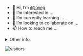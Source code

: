- 👋 Hi, I’m [@loyep](https://github.com/loyep)
- 👀 I’m interested in ...
- 🌱 I’m currently learning ...
- 💞️ I’m looking to collaborate on ...
- 📫 How to reach me ...

<details>
  <summary>Other info.</summary>
  <br>

<!--START_SECTION:waka-->

```txt
TypeScript       6 hrs 12 mins   ████████████████████░░░░░   80.05 %
Vue.js           28 mins         █▓░░░░░░░░░░░░░░░░░░░░░░░   06.13 %
JavaScript       20 mins         █░░░░░░░░░░░░░░░░░░░░░░░░   04.47 %
YAML             20 mins         █░░░░░░░░░░░░░░░░░░░░░░░░   04.39 %
Bash             9 mins          ▓░░░░░░░░░░░░░░░░░░░░░░░░   02.14 %
```

<!--END_SECTION:waka-->

</details>

![visitors](https://visitor-badge.glitch.me/badge?page_id=loyep.loyep)
